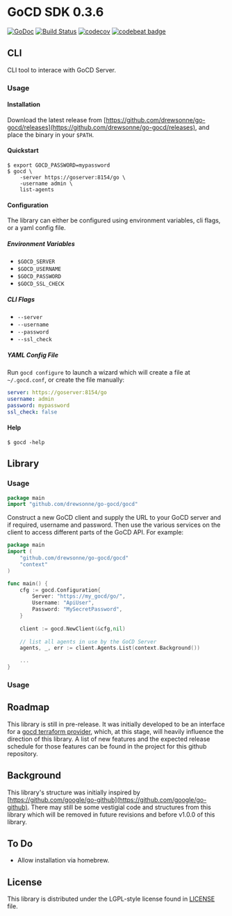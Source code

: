 # GoCD SDK 0.3.6

[![GoDoc](https://godoc.org/github.com/drewsonne/go-gocd/gocd?status.svg)](https://godoc.org/github.com/drewsonne/go-gocd/gocd)
[![Build Status](https://travis-ci.org/drewsonne/go-gocd.svg?branch=master)](https://travis-ci.org/drewsonne/go-gocd)
[![codecov](https://codecov.io/gh/drewsonne/go-gocd/branch/master/graph/badge.svg)](https://codecov.io/gh/drewsonne/go-gocd)
[![codebeat badge](https://codebeat.co/badges/1ea74899-2337-4ea6-aaeb-2cc8037fe362)](https://codebeat.co/projects/github-com-drewsonne-go-gocd-master)

## CLI

CLI tool to interace with GoCD Server.

### Usage

#### Installation
Download the latest release from [https://github.com/drewsonne/go-gocd/releases](https://github.com/drewsonne/go-gocd/releases),
and place the binary in your `$PATH`.

#### Quickstart

    $ export GOCD_PASSWORD=mypassword
    $ gocd \
        -server https://goserver:8154/go \
        -username admin \
        list-agents

#### Configuration
The library can either be configured using environment variables, cli flags, or a yaml config file.

##### Environment Variables

 - `$GOCD_SERVER`
 - `$GOCD_USERNAME`
 - `$GOCD_PASSWORD`
 - `$GOCD_SSL_CHECK`
 
##### CLI Flags

 - `--server`
 - `--username`
 - `--password`
 - `--ssl_check`
 
##### YAML Config File

Run `gocd configure` to launch a wizard which will create a file at `~/.gocd.conf`, or create the file manually:

```yaml
server: https://goserver:8154/go
username: admin
password: mypassword
ssl_check: false
```

#### Help

    $ gocd -help

## Library

### Usage

```go
package main
import "github.com/drewsonne/go-gocd/gocd"
```

Construct a new GoCD client and supply the URL to your GoCD server and if required, username and password. Then use the
various services on the client to access different parts of the GoCD API.
For example:

```go
package main
import (
    "github.com/drewsonne/go-gocd/gocd"
    "context"
)

func main() {
    cfg := gocd.Configuration{
        Server: "https://my_gocd/go/",
        Username: "ApiUser",
        Password: "MySecretPassword",
    }
    
    client := gocd.NewClient(&cfg,nil)
    
    // list all agents in use by the GoCD Server
    agents, _, err := client.Agents.List(context.Background())

    ...
}
```

### Usage

## Roadmap ##
This library is still in pre-release. It was initially developed to be an interface for a [gocd terraform provider](https://github.com/drewsonne/terraform-provider-gocd),
which, at this stage, will heavily influence the direction of this library. A list of new features and the expected release
schedule for those features can be found in the project for this github repository.

## Background ##
This library's structure was initially inspired by [https://github.com/google/go-github](https://github.com/google/go-github).
There may still be some vestigial code and structures from this library which will be removed in future revisions and 
before v1.0.0 of this library.

## To Do ##

 - Allow installation via homebrew.
 
## License ##

This library is distributed under the LGPL-style license found in [LICENSE](./LICENSE) file.